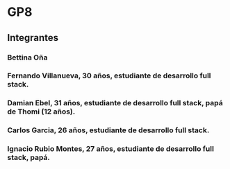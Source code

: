 # GP8 

## Integrantes

### Bettina Oña
### Fernando Villanueva, 30 años, estudiante de desarrollo full stack.
### Damian Ebel, 31 años, estudiante de desarrollo full stack, papá de Thomi (12 años).
### Carlos Garcia, 26 años, estudiante de desarrollo full stack.
### Ignacio Rubio Montes, 27 años, estudiante de desarrollo full stack, papá.

